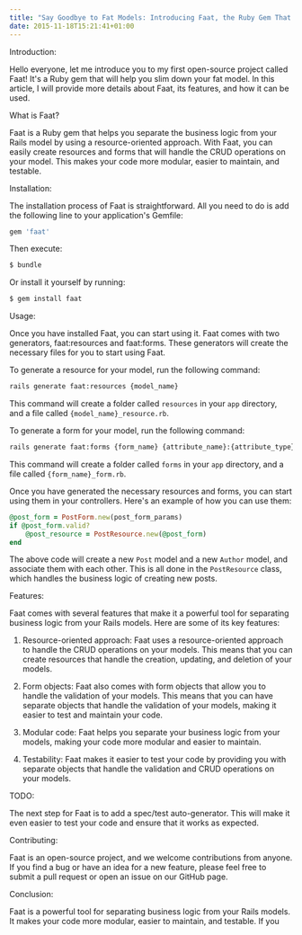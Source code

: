 ```yaml
---
title: "Say Goodbye to Fat Models: Introducing Faat, the Ruby Gem That Will Transform Your Rails Code!"
date: 2015-11-18T15:21:41+01:00
---
```


Introduction:

Hello everyone, let me introduce you to my first open-source project called Faat! It's a Ruby gem that will help you slim down your fat model. In this article, I will provide more details about Faat, its features, and how it can be used.

What is Faat?

Faat is a Ruby gem that helps you separate the business logic from your Rails model by using a resource-oriented approach. With Faat, you can easily create resources and forms that will handle the CRUD operations on your model. This makes your code more modular, easier to maintain, and testable.

Installation:

The installation process of Faat is straightforward. All you need to do is add the following line to your application's Gemfile:

```ruby
gem 'faat'
```

Then execute:

```bash
$ bundle
```

Or install it yourself by running:

```bash
$ gem install faat
```

Usage:

Once you have installed Faat, you can start using it. Faat comes with two generators, faat:resources and faat:forms. These generators will create the necessary files for you to start using Faat.

To generate a resource for your model, run the following command:

```bash
rails generate faat:resources {model_name}
```

This command will create a folder called `resources` in your `app` directory, and a file called `{model_name}_resource.rb`.

To generate a form for your model, run the following command:

```bash
rails generate faat:forms {form_name} {attribute_name}:{attribute_type}
```

This command will create a folder called `forms` in your `app` directory, and a file called `{form_name}_form.rb`.

Once you have generated the necessary resources and forms, you can start using them in your controllers. Here's an example of how you can use them:

```ruby
@post_form = PostForm.new(post_form_params)
if @post_form.valid?
    @post_resource = PostResource.new(@post_form)
end
```

The above code will create a new `Post` model and a new `Author` model, and associate them with each other. This is all done in the `PostResource` class, which handles the business logic of creating new posts.

Features:

Faat comes with several features that make it a powerful tool for separating business logic from your Rails models. Here are some of its key features:

1. Resource-oriented approach: Faat uses a resource-oriented approach to handle the CRUD operations on your models. This means that you can create resources that handle the creation, updating, and deletion of your models.

2. Form objects: Faat also comes with form objects that allow you to handle the validation of your models. This means that you can have separate objects that handle the validation of your models, making it easier to test and maintain your code.

3. Modular code: Faat helps you separate your business logic from your models, making your code more modular and easier to maintain.

4. Testability: Faat makes it easier to test your code by providing you with separate objects that handle the validation and CRUD operations on your models.

TODO:

The next step for Faat is to add a spec/test auto-generator. This will make it even easier to test your code and ensure that it works as expected.

Contributing:

Faat is an open-source project, and we welcome contributions from anyone. If you find a bug or have an idea for a new feature, please feel free to submit a pull request or open an issue on our GitHub page.

Conclusion:

Faat is a powerful tool for separating business logic from your Rails models. It makes your code more modular, easier to maintain, and testable. If you
